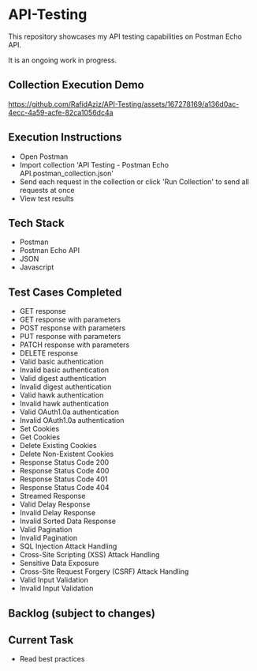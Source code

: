 # API-Testing
This repository showcases my API testing capabilities on Postman Echo API.

It is an ongoing work in progress.

## Collection Execution Demo

https://github.com/RafidAziz/API-Testing/assets/167278169/a136d0ac-4ecc-4a59-acfe-82ca1056dc4a

## Execution Instructions
- Open Postman
- Import collection 'API Testing - Postman Echo API.postman_collection.json'
- Send each request in the collection or click 'Run Collection' to send all requests at once
- View test results

## Tech Stack
- Postman
- Postman Echo API
- JSON
- Javascript

## Test Cases Completed
- GET response
- GET response with parameters
- POST response with parameters
- PUT response with parameters
- PATCH response with parameters
- DELETE response 
- Valid basic authentication
- Invalid basic authentication
- Valid digest authentication
- Invalid digest authentication
- Valid hawk authentication
- Invalid hawk authentication
- Valid OAuth1.0a authentication
- Invalid OAuth1.0a authentication
- Set Cookies
- Get Cookies
- Delete Existing Cookies
- Delete Non-Existent Cookies
- Response Status Code 200
- Response Status Code 400
- Response Status Code 401
- Response Status Code 404
- Streamed Response
- Valid Delay Response
- Invalid Delay Response
- Invalid Sorted Data Response
- Valid Pagination
- Invalid Pagination
- SQL Injection Attack Handling
- Cross-Site Scripting (XSS) Attack Handling
- Sensitive Data Exposure
- Cross-Site Request Forgery (CSRF) Attack Handling
- Valid Input Validation
- Invalid Input Validation

## Backlog (subject to changes)

## Current Task
-  Read best practices
